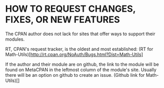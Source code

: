 # HOW TO REQUEST CHANGES, FIXES, OR NEW FEATURES

The CPAN author does not lack for sites that offer ways to support
their modules.

RT, CPAN's request tracker, is the oldest and most established:
(RT for Math-Utils)[http://rt.cpan.org/NoAuth/Bugs.html?Dist=Math-Utils]

If the author and their module are on github, the link to the module
will be found on MetaCPAN in the leftmost column of the module's site.
Usually there will be an option on github to create an issue.
(Github link for Math-Utils)[]



